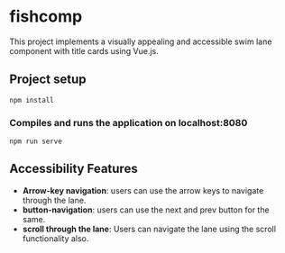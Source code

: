 # fishcomp
This project implements a visually appealing and accessible swim lane component with title cards using Vue.js.

## Project setup
```
npm install
```

### Compiles and runs the application on localhost:8080
```
npm run serve
```
## Accessibility Features

- **Arrow-key navigation**: users can use the arrow keys to navigate through the lane.
- **button-navigation**: users can use the next and prev button for the same.
- **scroll through the lane**: Users can navigate the lane using the scroll functionality also.
